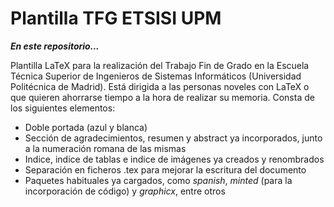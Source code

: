 # Plantilla TFG ETSISI UPM

___En este repositorio...___

Plantilla LaTeX para la realización del Trabajo Fin de Grado en la Escuela Técnica Superior de Ingenieros de Sistemas Informáticos (Universidad Politécnica de Madrid). Está dirigida a las personas noveles con LaTeX o que quieren ahorrarse tiempo a la hora de realizar su memoria. Consta de los siguientes elementos:

 + Doble portada (azul y blanca)
 + Sección de agradecimientos, resumen y abstract ya incorporados, junto a la numeración romana de las mismas
 + Indice, indice de tablas e indice de imágenes ya creados y renombrados
 + Separación en ficheros .tex para mejorar la escritura del documento
 + Paquetes habituales ya cargados, como _spanish_, _minted_ (para la incorporación de código) y _graphicx_, entre otros

